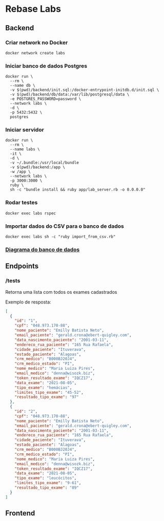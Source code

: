 # Rebase Labs

## Backend

### Criar network no Docker
```shell
docker network create labs
```
### Iniciar banco de dados Postgres
```shell
docker run \
  --rm \
  --name db \
  -v $(pwd)/backend/init.sql:/docker-entrypoint-initdb.d/init.sql \
  -v $(pwd)/backend/db/data:/var/lib/postgresql/data \
  -e POSTGRES_PASSWORD=password \
  --network labs \
  -d \
  -p 5432:5432 \
  postgres
```
### Iniciar servidor
```shell
docker run \
  --rm \
  --name labs \
  -it \
  -d \
  -v ~/.bundle:/usr/local/bundle
  -v $(pwd)/backend:/app \
  -w /app \
  --network labs \
  -p 3000:3000 \
  ruby \
  sh -c "bundle install && ruby app/lab_server.rb -o 0.0.0.0"
```
### Rodar testes
```shell
docker exec labs rspec
```
### Importar dados do CSV para o banco de dados
```shel
docker exec labs sh -c "ruby import_from_csv.rb"
```
### [Diagrama do banco de dados](https://dbdiagram.io/d/65e7c7eccd45b569fb9edec6)

## Endpoints

### /tests

Retorna uma lista com todos os exames cadastrados

Exemplo de resposta:

```json
[
  {
    "id": "1",
    "cpf": "048.973.170-88",
    "nome_paciente": "Emilly Batista Neto",
    "email_paciente": "gerald.crona@ebert-quigley.com",
    "data_nascimento_paciente": "2001-03-11",
    "endereco_rua_paciente": "165 Rua Rafaela",
    "cidade_paciente": "Ituverava",
    "estado_paciente": "Alagoas",
    "crm_medico": "B000BJ20J4",
    "crm_medico_estado": "PI",
    "nome_medico": "Maria Luiza Pires",
    "email_medico": "denna@wisozk.biz",
    "token_resultado_exame": "IQCZ17",
    "data_exame": "2021-08-05",
    "tipo_exame": "hemácias",
    "limites_tipo_exame": "45-52",
    "resultado_tipo_exame": "97"
  },
  {
    "id": "2",
    "cpf": "048.973.170-88",
    "nome_paciente": "Emilly Batista Neto",
    "email_paciente": "gerald.crona@ebert-quigley.com",
    "data_nascimento_paciente": "2001-03-11",
    "endereco_rua_paciente": "165 Rua Rafaela",
    "cidade_paciente": "Ituverava",
    "estado_paciente": "Alagoas",
    "crm_medico": "B000BJ20J4",
    "crm_medico_estado": "PI",
    "nome_medico": "Maria Luiza Pires",
    "email_medico": "denna@wisozk.biz",
    "token_resultado_exame": "IQCZ17",
    "data_exame": "2021-08-05",
    "tipo_exame": "leucócitos",
    "limites_tipo_exame": "9-61",
    "resultado_tipo_exame": "89"
  }
]
```
## Frontend

